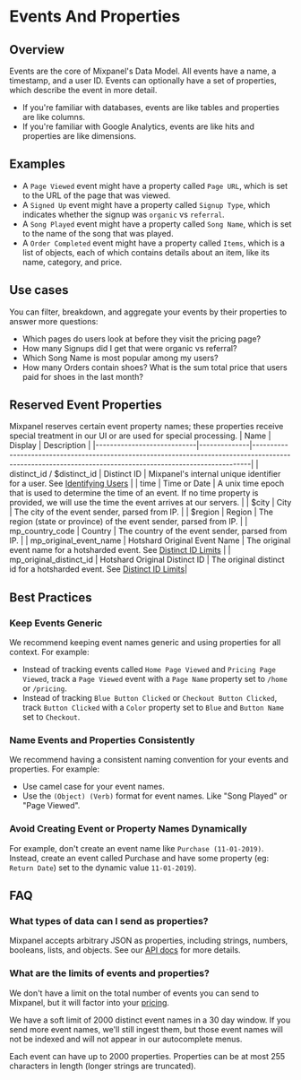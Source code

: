 # Events And Properties



## Overview
Events are the core of Mixpanel's Data Model. All events have a name, a timestamp, and a user ID. Events can optionally have a set of properties, which describe the event in more detail.
* If you're familiar with databases, events are like tables and properties are like columns.
* If you're familiar with Google Analytics, events are like hits and properties are like dimensions.

## Examples
* A `Page Viewed` event might have a property called `Page URL`, which is set to the URL of the page that was viewed.
* A `Signed Up` event might have a property called `Signup Type`, which indicates whether the signup was `organic` vs `referral`.
* A `Song Played` event might have a property called `Song Name`, which is set to the name of the song that was played.
* A `Order Completed` event might have a property called `Items`, which is a list of objects, each of which contains details about an item, like its name, category, and price.

## Use cases
You can filter, breakdown, and aggregate your events by their properties to answer more questions:
* Which pages do users look at before they visit the pricing page?
* How many Signups did I get that were organic vs referral?
* Which Song Name is most popular among my users?
* How many Orders contain shoes? What is the sum total price that users paid for shoes in the last month?

## Reserved Event Properties
Mixpanel reserves certain event property names; these properties receive special treatment in our UI or are used for special processing.
| Name                       | Display      | Description                                                                                                                                               |
|----------------------------|--------------|-----------------------------------------------------------------------------------------------------------------------------------------------------------|
| distinct_id / $distinct_id | Distinct ID  | Mixpanel's internal unique identifier for a user.  See [Identifying Users](https://docs.mixpanel.com/docs/tracking/how-tos/identifying-users)             |
| time                       | Time or Date | A unix time epoch that is used to determine the time of an event. If no time property is provided, we will use the time the event arrives at our servers. |
| $city                      | City         | The city of the event sender, parsed from IP.                                                                                                             |
| $region                    | Region       | The region (state or province) of the event sender, parsed from IP.                                                                                       |
| mp_country_code            | Country      | The country of the event sender, parsed from IP.                                                                                                          |
| mp_original_event_name     | Hotshard Original Event Name  | The original event name for a hotsharded event. See [Distinct ID Limits](https://docs.mixpanel.com/docs/tracking/reference/distinct-id-limits) |
| mp_original_distinct_id    | Hotshard Original Distinct ID | The original distinct id for a hotsharded event. See [Distinct ID Limits](https://docs.mixpanel.com/docs/tracking/reference/distinct-id-limits)|

## Best Practices

### Keep Events Generic
We recommend keeping event names generic and using properties for all context. For example:
* Instead of tracking events called `Home Page Viewed` and `Pricing Page Viewed`, track a `Page Viewed` event with a `Page Name` property set to `/home` or `/pricing`.
* Instead of tracking `Blue Button Clicked` or `Checkout Button Clicked`, track `Button Clicked` with a `Color` property set to `Blue` and `Button Name` set to `Checkout`.

### Name Events and Properties Consistently
We recommend having a consistent naming convention for your events and properties. For example:
* Use camel case for your event names.
* Use the `(Object) (Verb)` format for event names. Like "Song Played" or "Page Viewed".


### Avoid Creating Event or Property Names Dynamically
For example, don't create an event name like `Purchase (11-01-2019)`. Instead, create an event called Purchase and have some property (eg: `Return Date`) set to the dynamic value `11-01-2019`).


## FAQ

### What types of data can I send as properties?
Mixpanel accepts arbitrary JSON as properties, including strings, numbers, booleans, lists, and objects. See our [API docs](https://developer.mixpanel.com/reference/import-events) for more details.

### What are the limits of events and properties?
We don't have a limit on the total number of events you can send to Mixpanel, but it will factor into your [pricing](https://mixpanel.com/pricing).

We have a soft limit of 2000 distinct event names in a 30 day window. If you send more event names, we'll still ingest them, but those event names will not be indexed and will not appear in our autocomplete menus.

Each event can have up to 2000 properties. Properties can be at most 255 characters in length (longer strings are truncated).

